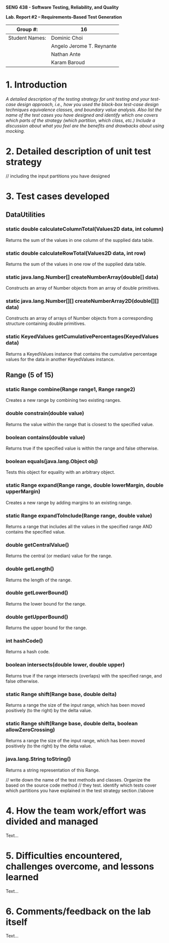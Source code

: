 **SENG 438 - Software Testing, Reliability, and Quality**

**Lab. Report \#2 – Requirements-Based Test Generation**

| Group \#:      | 16                        |
| -------------- | ------------------------- |
| Student Names: | Dominic Choi              |
|                | Angelo Jerome T. Reynante |
|                | Nathan Ante               |
|                | Karam Baroud              |

# 1. Introduction

###### A detailed description of the testing strategy for unit testing and your test-case design approach, i.e., how you used the black-box test-case design techniques equivalence classes, and boundary value analysis. Also list the name of the test cases you have designed and identify which one covers which parts of the strategy (which partition, which class, etc.) Include a discussion about what you feel are the benefits and drawbacks about using mocking.

# 2. Detailed description of unit test strategy

// including the input partitions you have designed

# 3. Test cases developed
## DataUtilities
### static double calculateColumnTotal(Values2D data, int column)
Returns the sum of the values in one column of the supplied data table.

### static double calculateRowTotal(Values2D data, int row)
Returns the sum of the values in one row of the supplied data table.

### static java.lang.Number[] createNumberArray(double[] data)
Constructs an array of Number objects from an array of double primitives.

### static java.lang.Number[][] createNumberArray2D(double[][] data)
Constructs an array of arrays of Number objects from a corresponding structure containing double primitives.

### static KeyedValues getCumulativePercentages(KeyedValues data)
Returns a KeyedValues instance that contains the cumulative percentage values for the data in another KeyedValues instance.

## Range (5 of 15)
### static Range combine(Range range1, Range range2)
Creates a new range by combining two existing ranges.

### double	constrain(double value)
Returns the value within the range that is closest to the specified value.

### boolean	contains(double value)
Returns true if the specified value is within the range and false otherwise.

### boolean	equals(java.lang.Object obj)
Tests this object for equality with an arbitrary object.

### static Range expand(Range range, double lowerMargin, double upperMargin)
Creates a new range by adding margins to an existing range.

### static Range expandToInclude(Range range, double value)
Returns a range that includes all the values in the specified range AND contains the specified value.

### double	getCentralValue()
Returns the central (or median) value for the range.

### double	getLength()
Returns the length of the range.

### double	getLowerBound()
Returns the lower bound for the range.

### double	getUpperBound()
Returns the upper bound for the range.

### int	hashCode()
Returns a hash code.

### boolean	intersects(double lower, double upper)
Returns true if the range intersects (overlaps) with the specified range, and false otherwise.

### static Range	shift(Range base, double delta)
Returns a range the size of the input range, which has been moved positively (to the right) by the delta value.

### static Range	shift(Range base, double delta, boolean allowZeroCrossing)
Returns a range the size of the input range, which has been moved positively (to the right) by the delta value.

### java.lang.String	toString()
Returns a string representation of this Range.

// write down the name of the test methods and classes. Organize the based on
the source code method // they test. identify which tests cover which partitions
you have explained in the test strategy section //above

# 4. How the team work/effort was divided and managed

Text…

# 5. Difficulties encountered, challenges overcome, and lessons learned

Text…

# 6. Comments/feedback on the lab itself

Text…
